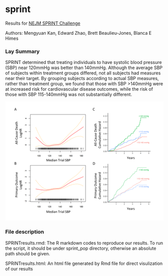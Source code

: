 sprint
======
Results for [NEJM SPRINT Challenge](https://challenge.nejm.org/pages/home)

Authors: Mengyuan Kan, Edward Zhao, Brett Beaulieu-Jones, Blanca E Himes

### Lay Summary
SPRINT determined that treating individuals to have systolic blood pressure (SBP) near 120mmHg was better than 140mmHg. Although the average SBP of subjects within treatment groups differed, not all subjects had measures near their target. By grouping subjects according to actual SBP measures, rather than treatment group, we found that those with SBP >140mmHg were at increased risk for cardiovascular disease outcomes, while the risk of those with SBP 115-140mmHg was not substantially different.

![](<./figs/Figure.png>)

### File description

SPRINTresults.rmd: The R markdown codes to reproduce our results. To run the script, it should be under sprint\_pop directory, otherwise an absolute path should be given.

SPRINTresults.html: An html file generated by Rmd file for direct visulization of our results
